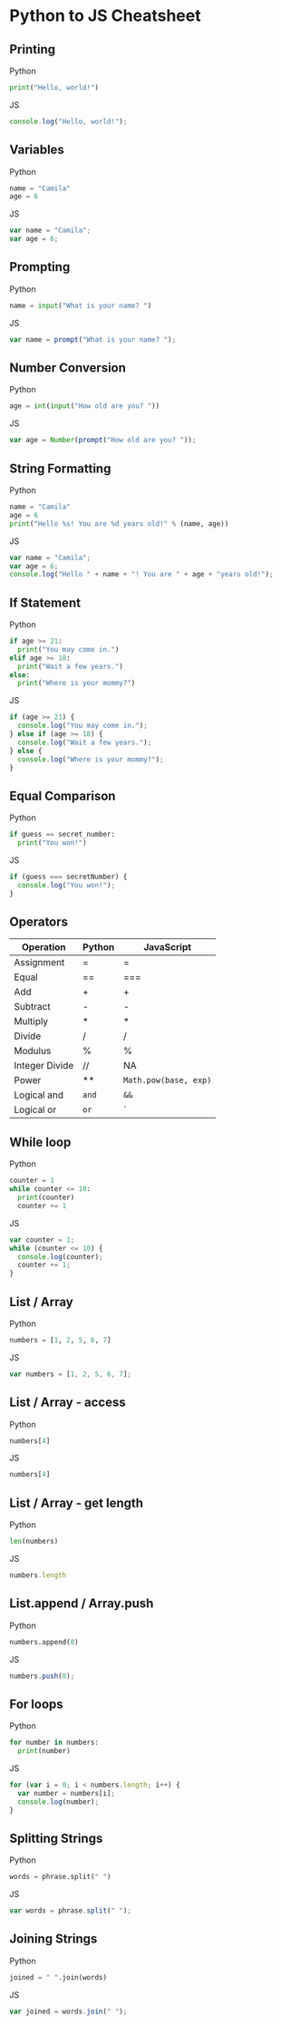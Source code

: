 # Python to JS Cheatsheet

## Printing

Python
```python
print("Hello, world!")
```

JS
```js
console.log("Hello, world!");
```

## Variables

Python
```python
name = "Camila"
age = 6
```

JS
```js
var name = "Camila";
var age = 6;
```

## Prompting

Python
```python
name = input("What is your name? ")
```

JS
```js
var name = prompt("What is your name? ");
```

## Number Conversion

Python
```python
age = int(input("How old are you? "))
```

JS
```js
var age = Number(prompt("How old are you? "));
```

## String Formatting

Python
```python
name = "Camila"
age = 6
print("Hello %s! You are %d years old!" % (name, age))
```

JS
```js
var name = "Camila";
var age = 6;
console.log("Hello " + name + "! You are " + age + "years old!");
```

## If Statement

Python
```python
if age >= 21:
  print("You may come in.")
elif age >= 18:
  print("Wait a few years.")
else:
  print("Where is your mommy?")
```

JS
```js
if (age >= 21) {
  console.log("You may come in.");
} else if (age >= 18) {
  console.log("Wait a few years.");
} else {
  console.log("Where is your mommy?");
}
```

## Equal Comparison

Python
```python
if guess == secret_number:
  print("You won!")
```

JS
```js
if (guess === secretNumber) {
  console.log("You won!");
}
```

## Operators

| Operation      | Python | JavaScript |
|----------------|--------|------------|
| Assignment     | =      | =          |
| Equal          | ==     | ===        |
| Add            | +      | +          |
| Subtract       | -      | -          |
| Multiply       | *      | *          |
| Divide         | /      | /          |
| Modulus        | %      | %          |
| Integer Divide | //     | NA         |
| Power          | **     | `Math.pow(base, exp)` |
| Logical and    | `and`  | `&&`       |
| Logical or     | `or`   | `||`       |

## While loop

Python
```python
counter = 1
while counter <= 10:
  print(counter)
  counter += 1
```

JS
```js
var counter = 1;
while (counter <= 10) {
  console.log(counter);
  counter += 1;
}
```

## List / Array

Python
```python
numbers = [1, 2, 5, 6, 7]
```

JS
```js
var numbers = [1, 2, 5, 6, 7];
```

## List / Array -  access

Python
```python
numbers[4]
```

JS
```js
numbers[4]
```

## List / Array -  get length

Python
```python
len(numbers)
```

JS
```js
numbers.length
```

## List.append / Array.push

Python
```python
numbers.append(8)
```

JS
```js
numbers.push(8);
```

## For loops

Python
```python
for number in numbers:
  print(number)
```

JS
```js
for (var i = 0; i < numbers.length; i++) {
  var number = numbers[i];
  console.log(number);
}
```

## Splitting Strings

Python
```python
words = phrase.split(" ")
```

JS
```js
var words = phrase.split(" ");
```

## Joining Strings

Python
```python
joined = " ".join(words)
```

JS
```js
var joined = words.join(" ");
```
